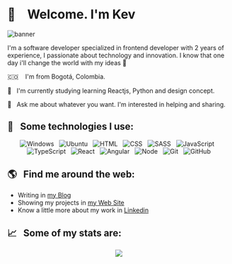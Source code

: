 # 👋 &nbsp;&nbsp; Welcome. I'm Kev

![banner](https://i.imgur.com/K0VY5gf.png)

I'm a software developer specialized in frontend developer with 2 years of experience, I passionate about technology and innovation. I know that one day i'll change the world with my ideas 🖤

🇨🇴 &nbsp;&nbsp;&nbsp;I'm from Bogotá, Colombia.

🌱 &nbsp;&nbsp;I'm currently studying learning Reactjs, Python and design concept.

💬 &nbsp;&nbsp;Ask me about whatever you want. I'm interested in helping and sharing.

<!-- 📫 How to reach me:

&nbsp; &nbsp;  &nbsp; [![Linkedin](https://i.stack.imgur.com/gVE0j.png) LinkedIn](https://www.linkedin.com/in/kevfarid/) -->

## 🎯 &nbsp;&nbsp;Some technologies I use:

<p align="center">
  <img src="https://img.shields.io/badge/Windows-0078D6?style=for-the-badge&logo=windows&logoColor=white" alt="Windows" />&nbsp;&nbsp;
  <img src="https://img.shields.io/badge/Ubuntu-E95420?style=for-the-badge&logo=ubuntu&logoColor=white" alt="Ubuntu" />&nbsp;&nbsp;
  <img src="https://img.shields.io/badge/HTML5-E34F26?style=for-the-badge&logo=html5&logoColor=white" alt="HTML" />&nbsp;&nbsp;
  <img src="https://img.shields.io/badge/CSS3-1572B6?style=for-the-badge&logo=css3&logoColor=white" alt="CSS" />&nbsp;&nbsp;
  <img src="https://img.shields.io/badge/Sass-CC6699?style=for-the-badge&logo=sass&logoColor=white" alt="SASS" />&nbsp;&nbsp;
  <img src="https://img.shields.io/badge/JavaScript-323330?style=for-the-badge&logo=javascript&logoColor=F7DF1E" alt="JavaScript" />&nbsp;&nbsp;
  <img src="https://img.shields.io/badge/TypeScript-007ACC?style=for-the-badge&logo=typescript&logoColor=white" alt="TypeScript" />&nbsp;&nbsp;
  <img src="https://img.shields.io/badge/React-20232A?style=for-the-badge&logo=react&logoColor=61DAFB" alt="React" />&nbsp;&nbsp;
  <img src="https://img.shields.io/badge/Angular-DD0031?style=for-the-badge&logo=angular&logoColor=white" alt="Angular" />&nbsp;&nbsp;
  <img src="https://img.shields.io/badge/Node.js-43853D?style=for-the-badge&logo=node.js&logoColor=white" alt="Node" />&nbsp;&nbsp;
  <img src="https://img.shields.io/badge/Git-F05032?style=for-the-badge&logo=git&logoColor=white" alt="Git" />&nbsp;&nbsp;
  <img src="https://img.shields.io/badge/github%20-%23000.svg?&style=for-the-badge&logo=github&logoColor=white" alt="GitHub" />
</p>

## 🌎 &nbsp;&nbsp;Find me around the web:
- Writing in <a href="https://kevinfarid.com/blog" target="_blank">my Blog</a>
- Showing my projects in <a href="https://kevinfarid.com/" target="_blank">my Web Site</a>
- Know a little more about my work in <a href="https://www.linkedin.com/in/kevfarid/" target="_blank">Linkedin</a>

## 📈 &nbsp;&nbsp;Some of my stats are:
<p align="center">
  <img align="" src="https://github-readme-stats.vercel.app/api?username=kevfarid&theme=dark&show_icons=true&hide=contribs" />
</p>


<!--
**KevFarid/KevFarid** is a ✨ _special_ ✨ repository because its `README.md` (this file) appears on your GitHub profile.

Here are some ideas to get you started:

- 🔭 I’m currently working on ...
- 🌱 I’m currently learning ...
- 👯 I’m looking to collaborate on ...
- 🤔 I’m looking for help with ...
- 💬 Ask me about ...
- 📫 How to reach me: ...
- 😄 Pronouns: ...
- ⚡ Fun fact: ...
-->
